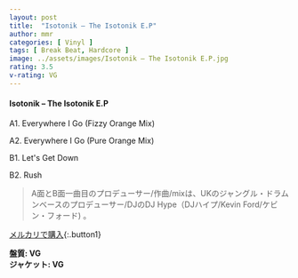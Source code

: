 ```yaml
---
layout: post
title:  "Isotonik – The Isotonik E.P"
author: mmr
categories: [ Vinyl ]
tags: [ Break Beat, Hardcore ]
image: ../assets/images/Isotonik – The Isotonik E.P.jpg
rating: 3.5
v-rating: VG
---
```


#### Isotonik – The Isotonik E.P

A1. Everywhere I Go (Fizzy Orange Mix)

A2. Everywhere I Go (Pure Orange Mix)

B1. Let's Get Down

B2. Rush

> A面とB面一曲目のプロデューサー/作曲/mixは、UKのジャングル・ドラムンベースのプロデューサー/DJのDJ Hype（DJハイプ/Kevin Ford/ケビン・フォード) 。

[メルカリで購入](https://jp.mercari.com/item/m84399793243){:.button1}

<div class="mt-4 mb-4 d-flex align-items-center">
<strong class="mr-1">盤質: VG</strong>
</div>
<div class="mt-4 mb-4 d-flex align-items-center">
<strong class="mr-1">ジャケット: VG</strong>
</div>
